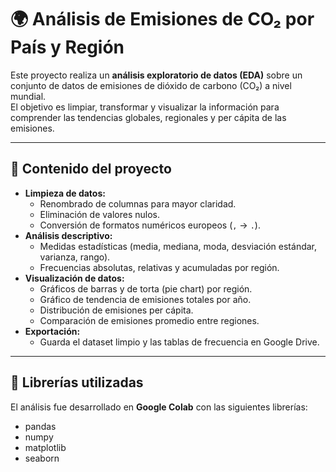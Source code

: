 # 🌍 Análisis de Emisiones de CO₂ por País y Región

Este proyecto realiza un **análisis exploratorio de datos (EDA)** sobre un conjunto de datos de emisiones de dióxido de carbono (CO₂) a nivel mundial.  
El objetivo es limpiar, transformar y visualizar la información para comprender las tendencias globales, regionales y per cápita de las emisiones.

---

## 📘 Contenido del proyecto

- **Limpieza de datos:**  
  - Renombrado de columnas para mayor claridad.  
  - Eliminación de valores nulos.  
  - Conversión de formatos numéricos europeos (`,` → `.`).  
- **Análisis descriptivo:**  
  - Medidas estadísticas (media, mediana, moda, desviación estándar, varianza, rango).  
  - Frecuencias absolutas, relativas y acumuladas por región.  
- **Visualización de datos:**  
  - Gráficos de barras y de torta (pie chart) por región.  
  - Gráfico de tendencia de emisiones totales por año.  
  - Distribución de emisiones per cápita.  
  - Comparación de emisiones promedio entre regiones.  
- **Exportación:**  
  - Guarda el dataset limpio y las tablas de frecuencia en Google Drive.

---

## 🧠 Librerías utilizadas

El análisis fue desarrollado en **Google Colab** con las siguientes librerías:

- pandas
- numpy
- matplotlib
- seaborn

